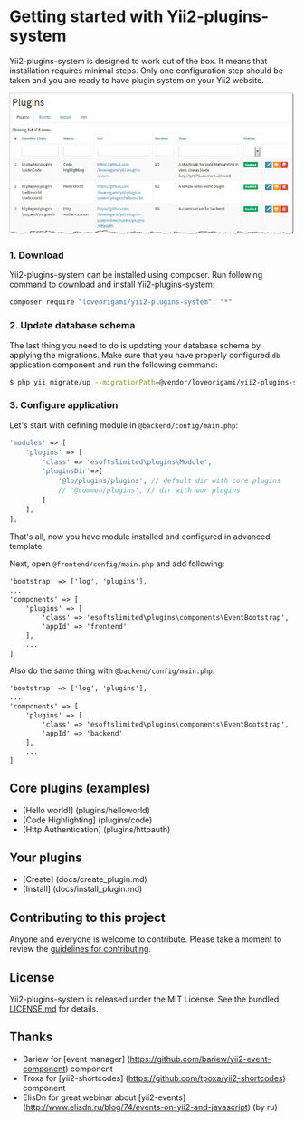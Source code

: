 # Getting started with Yii2-plugins-system

Yii2-plugins-system is designed to work out of the box. It means that installation requires
minimal steps. Only one configuration step should be taken and you are ready to
have plugin system on your Yii2 website.

!["Plugins"](docs/img/tab_plugins.jpg)

### 1. Download

Yii2-plugins-system can be installed using composer. Run following command to download and
install Yii2-plugins-system:

```bash
composer require "loveorigami/yii2-plugins-system": "*"
```

### 2. Update database schema

The last thing you need to do is updating your database schema by applying the
migrations. Make sure that you have properly configured `db` application component
and run the following command:

```bash
$ php yii migrate/up --migrationPath=@vendor/loveorigami/yii2-plugins-system/migrations
```

### 3. Configure application

Let's start with defining module in `@backend/config/main.php`:

```php
'modules' => [
    'plugins' => [
        'class' => 'esoftslimited\plugins\Module',
        'pluginsDir'=>[
            '@lo/plugins/plugins', // default dir with core plugins
            // '@common/plugins', // dir with our plugins
        ]
    ],
],
```
That's all, now you have module installed and configured in advanced template.

Next, open `@frontend/config/main.php` and add following:

```
'bootstrap' => ['log', 'plugins'],
...
'components' => [
    'plugins' => [
        'class' => 'esoftslimited\plugins\components\EventBootstrap',
        'appId' => 'frontend'
    ],
    ...
]
```

Also do the same thing with `@backend/config/main.php`:

```
'bootstrap' => ['log', 'plugins'],
...
'components' => [
    'plugins' => [
        'class' => 'esoftslimited\plugins\components\EventBootstrap',
        'appId' => 'backend'
    ],
    ...
]
```

## Core plugins (examples)

* [Hello world!] (plugins/helloworld)
* [Code Highlighting] (plugins/code)
* [Http Authentication] (plugins/httpauth)

## Your plugins

* [Create] (docs/create_plugin.md)
* [Install] (docs/install_plugin.md)

## Contributing to this project

Anyone and everyone is welcome to contribute. Please take a moment to
review the [guidelines for contributing](CONTRIBUTING.md).

## License

Yii2-plugins-system is released under the MIT License. See the bundled [LICENSE.md](LICENSE.md)
for details.

## Thanks

* Bariew for [event manager] (https://github.com/bariew/yii2-event-component) component
* Troxa for [yii2-shortcodes] (https://github.com/tpoxa/yii2-shortcodes) component 
* ElisDn for great webinar about [yii2-events] (http://www.elisdn.ru/blog/74/events-on-yii2-and-javascript) (by ru)